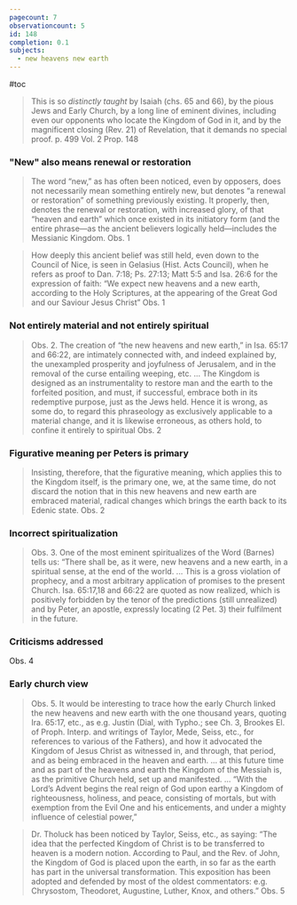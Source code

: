 ```yaml
---
pagecount: 7
observationcount: 5
id: 148
completion: 0.1
subjects:
  - new heavens new earth
---
```

#toc

>This is so *distinctly taught* by Isaiah (chs. 65 and 66), by the pious Jews and Early Church, by a long line of eminent divines, including even our opponents who locate the Kingdom of God in it, and by the magnificent closing (Rev. 21) of Revelation, that it demands no special proof.
>p. 499 Vol. 2 Prop. 148
### "New" also means renewal or restoration
>The word “new,” as has often been noticed, even by opposers, does not necessarily mean something entirely new, but denotes “a renewal or restoration” of something previously existing. It properly, then, denotes the renewal or restoration, with increased glory, of that “heaven and earth” which once existed in its initiatory form (and the entire phrase—as the ancient believers logically held—includes the Messianic Kingdom.
>Obs. 1

>How deeply this ancient belief was still held, even down to the Council of Nice, is seen in Gelasius (Hist. Acts Council), when he refers as proof to Dan. 7:18; Ps. 27:13; Matt 5:5 and Isa. 26:6 for the expression of faith: “We expect new heavens and a new earth, according to the Holy Scriptures, at the appearing of the Great God and our Saviour Jesus Christ”
>Obs. 1
### Not entirely material and not entirely spiritual
>Obs. 2. The creation of “the new heavens and new earth,” in Isa. 65:17 and 66:22, are intimately connected with, and indeed explained by, the unexampled prosperity and joyfulness of Jerusalem, and in the removal of the curse entailing weeping, etc.
>...
>The Kingdom is designed as an instrumentality to restore man and the earth to the forfeited position, and must, if successful, embrace both in its redemptive purpose, just as the Jews held. Hence it is wrong, as some do, to regard this phraseology as exclusively applicable to a material change, and it is likewise erroneous, as others hold, to confine it entirely to spiritual
>Obs. 2
### Figurative meaning per Peters is primary
>Insisting, therefore, that the figurative meaning, which applies this to the Kingdom itself, is the primary one, we, at the same time, do not discard the notion that in this new heavens and new earth are embraced material, radical changes which brings the earth back to its Edenic state.
>Obs. 2
### Incorrect spiritualization 
>Obs. 3. One of the most eminent spiritualizes of the Word (Barnes) tells us: “There shall be, as it were, new heavens and a new earth, in a spiritual sense, at the end of the world.
>...
>This is a gross violation of prophecy, and a most arbitrary application of promises to the present Church. Isa. 65:17,18 and 66:22 are quoted as now realized, which is positively forbidden by the tenor of the predictions (still unrealized) and by Peter, an apostle, expressly locating (2 Pet. 3) their fulfilment in the future.

### Criticisms addressed
Obs. 4
### Early church view
>Obs. 5. It would be interesting to trace how the early Church linked the new heavens and new earth with the one thousand years, quoting Ira. 65:17, etc., as e.g. Justin (Dial, with Typho.; see Ch. 3, Brookes El. of Proph. Interp. and writings of Taylor, Mede, Seiss, etc., for references to various of the Fathers), and how it advocated the Kingdom of Jesus Christ as witnessed in, and through, that period, and as being embraced in the heaven and earth.
>...
>at this future time and as part of the heavens and earth the Kingdom of the Messiah is, as the primitive Church held, set up and manifested.
>...
>“With the Lord’s Advent begins the real reign of God upon earthy a Kingdom of righteousness, holiness, and peace, consisting of mortals, but with exemption from the Evil One and his enticements, and under a mighty influence of celestial power,”

>Dr. Tholuck has been noticed by Taylor, Seiss, etc., as saying: “The idea that the perfected Kingdom of Christ is to be transferred to heaven is a modern notion. According to Paul, and the Rev. of John, the Kingdom of God is placed upon the earth, in so far as the earth has part in the universal transformation. This exposition has been adopted and defended by most of the oldest commentators: e.g. Chrysostom, Theodoret, Augustine, Luther, Knox, and others.”
>Obs. 5